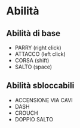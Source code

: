 # Abilità

## Abilità di base

- PARRY (right click)
- ATTACCO (left click)
- CORSA (shift)
- SALTO (space)

## Abilità sbloccabili

- ACCENSIONE VIA CAVI
- DASH
- CROUCH
- DOPPIO SALTO